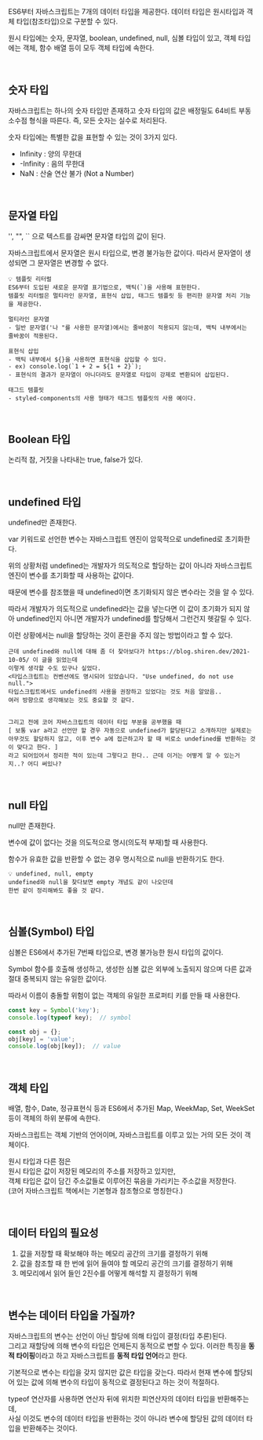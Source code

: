 ES6부터 자바스크립트는 7개의 데이터 타입을 제공한다.
데이터 타입은 원시타입과 객체 타입(참조타입)으로 구분할 수 있다.

원시 타입에는 숫자, 문자열, boolean, undefined, null, 심볼 타입이 있고, 객체 타입에는 객체, 함수 배열 등이 모두 객체 타입에 속한다.

<br />

## 숫자 타입
자바스크립트는 하나의 숫자 타입만 존재하고 숫자 타입의 값은 배정밀도 64비트 부동소수점 형식을 따른다. 즉, 모든 숫자는 실수로 처리된다.

숫자 타입에는 특별한 값을 표현할 수 있는 것이 3가지 있다.
- Infinity : 양의 무한대
- -Infinity : 음의 무한대
- NaN : 산술 연산 불가 (Not a Number)

<br />

## 문자열 타입

'', "", `` 으로 텍스트를 감싸면 문자열 타입의 값이 된다.

자바스크립트에서 문자열은 원시 타입으로, 변경 불가능한 값이다.
따라서 문자열이 생성되면 그 문자열은 변경할 수 없다.

```
💡 템플릿 리터럴
ES6부터 도입된 새로운 문자열 표기법으로, 백틱(`)을 사용해 표현한다.
템플릿 리터럴은 멀티라인 문자열, 표현식 삽입, 태그드 템플릿 등 편리한 문자열 처리 기능을 제공한다.

멀티라인 문자열 
- 일반 문자열('나 "를 사용한 문자열)에서는 줄바꿈이 적용되지 않는데, 백틱 내부에서는 줄바꿈이 적용된다.

표현식 삽입
- 백틱 내부에서 ${}을 사용하면 표현식을 삽입할 수 있다.
- ex) console.log(`1 + 2 = ${1 + 2}`);
- 표현식의 결과가 문자열이 아니더라도 문자열로 타입이 강제로 변환되어 삽입된다.

태그드 템플릿
- styled-components의 사용 형태가 태그드 템플릿의 사용 예이다.
```

<br />

## Boolean 타입
논리적 참, 거짓을 나타내는 true, false가 있다.

<br />

## undefined 타입
undefined만 존재한다.

var 키워드로 선언한 변수는 자바스크립트 엔진이 암묵적으로 undefined로 초기화한다.

위의 상황처럼 undefined는 개발자가 의도적으로 할당하는 값이 아니라 자바스크립트 엔진이 변수를 초기화할 때 사용하는 값이다.

때문에 변수를 참조했을 때 undefined이면 초기화되지 않은 변수라는 것을 알 수 있다.

따라서 개발자가 의도적으로 undefined라는 값을 넣는다면 이 값이 초기화가 되지 않아 undefined인지
아니면 개발자가 undefined를 할당해서 그런건지 헷갈릴 수 있다.

이런 상황에서는 null을 할당하는 것이 혼란을 주지 않는 방법이라고 할 수 있다.

```
근데 undefined와 null에 대해 좀 더 찾아보다가 https://blog.shiren.dev/2021-10-05/ 이 글을 읽었는데
이렇게 생각할 수도 있구나 싶었다.
<타입스크립트는 컨벤션에도 명시되어 있었습니다. "Use undefined, do not use null.">
타입스크립트에서도 undefined의 사용을 권장하고 있었다는 것도 처음 알았음..
여러 방향으로 생각해보는 것도 중요할 것 같다.


그리고 전에 코어 자바스크립트의 데이터 타입 부분을 공부했을 때
[ 보통 var a라고 선언만 할 경우 자동으로 undefined가 할당된다고 소개하지만 실제로는 아무것도 할당하지 않고, 이후 변수 a에 접근하고자 할 때 비로소 undefined를 반환하는 것이 맞다고 한다. ]
라고 되어있어서 정리한 적이 있는데 그렇다고 한다.. 근데 이거는 어떻게 알 수 있는거지..? 어디 써있나?
```

<br />

## null 타입
null만 존재한다.

변수에 값이 없다는 것을 의도적으로 명시(의도적 부재)할 때 사용한다.

함수가 유효한 값을 반환할 수 없는 경우 명시적으로 null을 반환하기도 한다.

```
💡 undefined, null, empty
undefined와 null을 찾다보면 empty 개념도 같이 나오던데
한번 같이 정리해봐도 좋을 것 같다.
```

<br />

## 심볼(Symbol) 타입
심볼은 ES6에서 추가된 7번째 타입으로, 변경 불가능한 원시 타입의 값이다.

Symbol 함수를 호출해 생성하고, 생성한 심볼 값은 외부에 노출되지 않으며 다른 값과 절대 중복되지 않는
유일한 값이다.

따라서 이름이 충돌할 위험이 없는 객체의 유일한 프로퍼티 키를 만들 때 사용한다.

```jsx
const key = Symbol('key');
console.log(typeof key);  // symbol

const obj = {};
obj[key] = 'value';
console.log(obj[key]);  // value
```

<br />

## 객체 타입
배열, 함수, Date, 정규표현식 등과 ES6에서 추가된 Map, WeekMap, Set, WeekSet 등이 객체의 하위 분류에 속한다.

자바스크립트는 객체 기반의 언어이며, 자바스크립트를 이루고 있는 거의 모든 것이 객체이다.

원시 타입과 다른 점은 <br />
원시 타입은 값이 저장된 메모리의 주소를 저장하고 있지만, <br />
객체 타입은 값이 담긴 주소값들로 이루어진 묶음을 가리키는 주소값을 저장한다.<br />
(코어 자바스크립트 책에서는 기본형과 참조형으로 명칭한다.)

<br />

## 데이터 타입의 필요성
1. 값을 저장할 때 확보해야 하는 메모리 공간의 크기를 결정하기 위해
2. 값을 참조할 때 한 번에 읽어 들여야 할 메모리 공간의 크기를 결정하기 위해
3. 메모리에서 읽어 들인 2진수를 어떻게 해석할 지 결정하기 위해

<br />

## 변수는 데이터 타입을 가질까?
자바스크립트의 변수는 선언이 아닌 할당에 의해 타입이 결정(타입 추론)된다. <br />
그리고 재할당에 의해 변수의 타입은 언제든지 동적으로 변할 수 있다.
이러한 특징을 <b>동적 타이핑</b>이라고 하고 자바스크립트를 <b>동적 타입 언어</b>라고 한다.

기본적으로 변수는 타입을 갖지 않지만 값은 타입을 갖는다.
따라서 현재 변수에 할당되어 있는 값에 의해 변수의 타입이 동적으로 결정된다고 하는 것이 적절하다.

typeof 연산자를 사용하면 연산자 뒤에 위치한 피연산자의 데이터 타입을 반환해주는데,<br />
사실 이것도 변수의 데이터 타입을 반환하는 것이 아니라 변수에 할당된 값의 데이터 타입을 반환해주는 것이다.